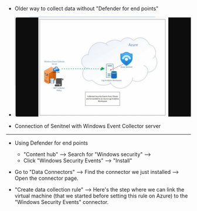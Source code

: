 
* Older way to collect data without "Defender for end points"
  
* ![](Connection_with_Windows_Event_Collector_server.png)

* Connection of Senitnel with Windows Event Collector server

 ***

 * Using Defender for end points
     * "Content hub" --> Search for "Windows security" -->
     * Click "Windows Security Events"  --> "Install"
  
 * Go to "Data Connectors" --> Find the connector we just installed --> Open the connector page.
 * "Create data collection rule" --> Here's the step where we can link the virtual machine (that we started before setting this rule on Azure) to the "Windows Security Events" connector.
